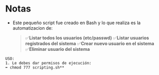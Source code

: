 # Notas 

* Este pequeño script fue creado en Bash y lo que realiza es la automatizacion de:
    >✅**Listar todos los usuarios (etc/passwd)**
    >✅**Listar usuarios registrados del sistema**
    >✅**Crear nuevo usuario en el sistema**
    >✅**Eliminar usuario del sistema**

```
USO:
1. Le debes dar permisos de ejecución:     
➡️ chmod 777 scripting.sh**
```